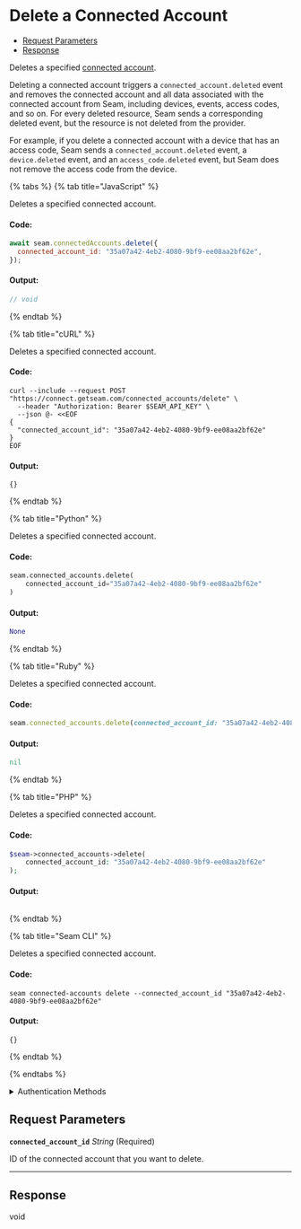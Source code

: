 # Delete a Connected Account

- [Request Parameters](#request-parameters)
- [Response](#response)

Deletes a specified [connected account](../../core-concepts/connected-accounts/README.md).

Deleting a connected account triggers a `connected_account.deleted` event and removes the connected account and all data associated with the connected account from Seam, including devices, events, access codes, and so on. For every deleted resource, Seam sends a corresponding deleted event, but the resource is not deleted from the provider.

For example, if you delete a connected account with a device that has an access code, Seam sends a `connected_account.deleted` event, a `device.deleted` event, and an `access_code.deleted` event, but Seam does not remove the access code from the device.


{% tabs %}
{% tab title="JavaScript" %}

Deletes a specified connected account.

#### Code:

```javascript
await seam.connectedAccounts.delete({
  connected_account_id: "35a07a42-4eb2-4080-9bf9-ee08aa2bf62e",
});
```

#### Output:

```javascript
// void
```
{% endtab %}

{% tab title="cURL" %}

Deletes a specified connected account.

#### Code:

```curl
curl --include --request POST "https://connect.getseam.com/connected_accounts/delete" \
  --header "Authorization: Bearer $SEAM_API_KEY" \
  --json @- <<EOF
{
  "connected_account_id": "35a07a42-4eb2-4080-9bf9-ee08aa2bf62e"
}
EOF
```

#### Output:

```curl
{}
```
{% endtab %}

{% tab title="Python" %}

Deletes a specified connected account.

#### Code:

```python
seam.connected_accounts.delete(
    connected_account_id="35a07a42-4eb2-4080-9bf9-ee08aa2bf62e"
)
```

#### Output:

```python
None
```
{% endtab %}

{% tab title="Ruby" %}

Deletes a specified connected account.

#### Code:

```ruby
seam.connected_accounts.delete(connected_account_id: "35a07a42-4eb2-4080-9bf9-ee08aa2bf62e")
```

#### Output:

```ruby
nil
```
{% endtab %}

{% tab title="PHP" %}

Deletes a specified connected account.

#### Code:

```php
$seam->connected_accounts->delete(
    connected_account_id: "35a07a42-4eb2-4080-9bf9-ee08aa2bf62e"
);
```

#### Output:

```php

```
{% endtab %}

{% tab title="Seam CLI" %}

Deletes a specified connected account.

#### Code:

```seam_cli
seam connected-accounts delete --connected_account_id "35a07a42-4eb2-4080-9bf9-ee08aa2bf62e"
```

#### Output:

```seam_cli
{}
```
{% endtab %}

{% endtabs %}


<details>

<summary>Authentication Methods</summary>

- API key
- Client session token
- Personal access token
  <br>Must also include the `seam-workspace` header in the request.

To learn more, see [Authentication](https://docs.seam.co/latest/api/authentication).
</details>

## Request Parameters

**`connected_account_id`** *String* (Required)

ID of the connected account that you want to delete.

---


## Response

void


